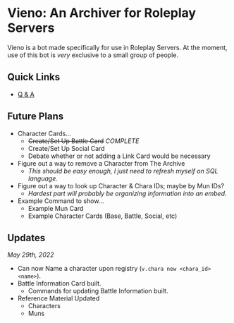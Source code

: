# Vieno: An Archiver for Roleplay Servers
Vieno is a bot made specifically for use in Roleplay Servers. At the moment, use of this bot is *very* exclusive to a small group of people.

## Quick Links
- [Q & A](https://github.com/Zyhod/Vieno/blob/main/Reference/QnA.md)

## Future Plans
- Character Cards...
    - ~~Create/Set Up Battle Card~~ *COMPLETE*
    - Create/Set Up Social Card
    - Debate whether or not adding a Link Card would be necessary
- Figure out a way to remove a Character from The Archive
    - *This should be easy enough, I just need to refresh myself on SQL language.*
- Figure out a way to look up Character & Chara IDs; maybe by Mun IDs?
    - *Hardest part will probably be organizing information into an embed.*
- Example Command to show...
    - Example Mun Card
    - Example Character Cards (Base, Battle, Social, etc)

## Updates
*May 29th, 2022*
- Can now Name a character upon registry (`v.chara new <chara_id> <name>`).
- Battle Information Card built.
    - Commands for updating Battle Information built.
- Reference Material Updated
    - Characters
    - Muns